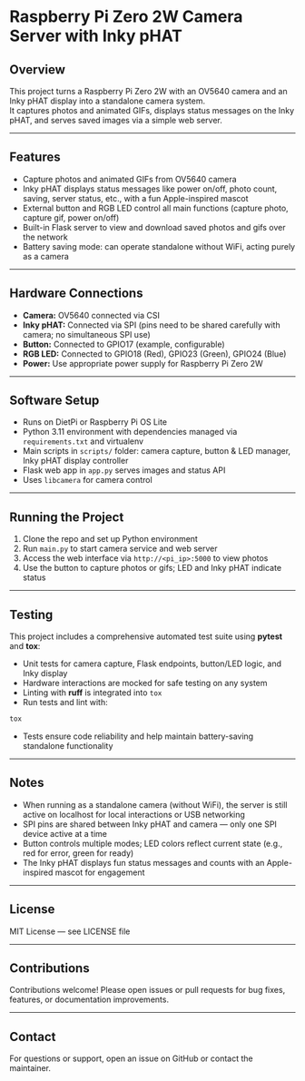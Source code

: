 # Raspberry Pi Zero 2W Camera Server with Inky pHAT

## Overview

This project turns a Raspberry Pi Zero 2W with an OV5640 camera and an Inky pHAT display into a standalone camera system.  
It captures photos and animated GIFs, displays status messages on the Inky pHAT, and serves saved images via a simple web server.

---

## Features

- Capture photos and animated GIFs from OV5640 camera  
- Inky pHAT displays status messages like power on/off, photo count, saving, server status, etc., with a fun Apple-inspired mascot  
- External button and RGB LED control all main functions (capture photo, capture gif, power on/off)  
- Built-in Flask server to view and download saved photos and gifs over the network  
- Battery saving mode: can operate standalone without WiFi, acting purely as a camera

---

## Hardware Connections

- **Camera:** OV5640 connected via CSI  
- **Inky pHAT:** Connected via SPI (pins need to be shared carefully with camera; no simultaneous SPI use)  
- **Button:** Connected to GPIO17 (example, configurable)  
- **RGB LED:** Connected to GPIO18 (Red), GPIO23 (Green), GPIO24 (Blue)  
- **Power:** Use appropriate power supply for Raspberry Pi Zero 2W

---

## Software Setup

- Runs on DietPi or Raspberry Pi OS Lite  
- Python 3.11 environment with dependencies managed via `requirements.txt` and virtualenv  
- Main scripts in `scripts/` folder: camera capture, button & LED manager, Inky pHAT display controller  
- Flask web app in `app.py` serves images and status API  
- Uses `libcamera` for camera control  

---

## Running the Project

1. Clone the repo and set up Python environment  
2. Run `main.py` to start camera service and web server  
3. Access the web interface via `http://<pi_ip>:5000` to view photos  
4. Use the button to capture photos or gifs; LED and Inky pHAT indicate status  

---

## Testing

This project includes a comprehensive automated test suite using **pytest** and **tox**:

- Unit tests for camera capture, Flask endpoints, button/LED logic, and Inky display  
- Hardware interactions are mocked for safe testing on any system  
- Linting with **ruff** is integrated into `tox`  
- Run tests and lint with:

```bash
tox
````

* Tests ensure code reliability and help maintain battery-saving standalone functionality

---

## Notes

* When running as a standalone camera (without WiFi), the server is still active on localhost for local interactions or USB networking
* SPI pins are shared between Inky pHAT and camera — only one SPI device active at a time
* Button controls multiple modes; LED colors reflect current state (e.g., red for error, green for ready)
* The Inky pHAT displays fun status messages and counts with an Apple-inspired mascot for engagement

---

## License

MIT License — see LICENSE file

---

## Contributions

Contributions welcome! Please open issues or pull requests for bug fixes, features, or documentation improvements.

---

## Contact

For questions or support, open an issue on GitHub or contact the maintainer.


